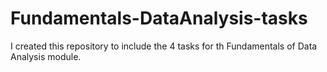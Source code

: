 # Fundamentals-DataAnalysis-tasks
I created this repository to include the 4 tasks for th Fundamentals of Data Analysis module.  
